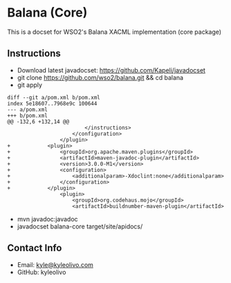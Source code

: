 Balana (Core)
=======================

This is a docset for WSO2's Balana XACML implementation (core package)


## Instructions
* Download latest javadocset: https://github.com/Kapeli/javadocset
* git clone https://github.com/wso2/balana.git && cd balana
* git apply
```
diff --git a/pom.xml b/pom.xml
index 5e18607..7968e9c 100644
--- a/pom.xml
+++ b/pom.xml
@@ -132,6 +132,14 @@
                         </instructions>
                     </configuration>
                 </plugin>
+            <plugin>
+                <groupId>org.apache.maven.plugins</groupId>
+                <artifactId>maven-javadoc-plugin</artifactId>
+                <version>3.0.0-M1</version>
+                <configuration>
+                    <additionalparam>-Xdoclint:none</additionalparam>
+                </configuration>
+            </plugin>
                 <plugin>
                     <groupId>org.codehaus.mojo</groupId>
                     <artifactId>buildnumber-maven-plugin</artifactId>
```
* mvn javadoc:javadoc
* javadocset balana-core target/site/apidocs/

## Contact Info
  * Email: kyle@kyleolivo.com
  * GitHub: kyleolivo